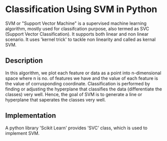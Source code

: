 # Classification Using SVM in Python
SVM or "Support Vector Machine" is a supervised machine learning algorithm, mostly used for classifcation purpose, also termed as SVC (Support Vector Classification).
It supports both linear and non linear scenario. It uses 'kernel trick' to tackle non linearity and called as kernal SVM.
## Description
In this algorithm, we plot each feature or data as a point into n-dimensional space where n is no. of features we have and the value of each feature is the value of corrusponding coordinate.
Classification is performed by finding or adjusting the hyperplane that classifies the data (differentiate the classes) very well.
Hence, the goal of SVM is to generate a line or hyperplane that saperates the classes very well.
## Implementation
A python library 'Scikit Learn' provides 'SVC' class, which is used to implement SVM.
